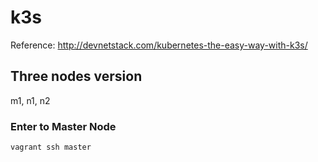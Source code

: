 # k3s
Reference: http://devnetstack.com/kubernetes-the-easy-way-with-k3s/
## Three nodes version
m1, n1, n2
<br />

### Enter to Master Node
```sh
vagrant ssh master
```


